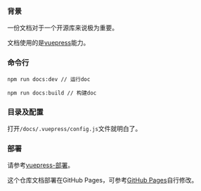 ### 背景

一份文档对于一个开源库来说极为重要。

文档使用的是[vuepress](https://vuepress.vuejs.org/zh/guide/ "vuepress")能力。

### 命令行
```
npm run docs:dev // 运行doc
```
```
npm run docs:build // 构建doc
```

### 目录及配置
打开`/docs/.vuepress/config.js`文件就明白了。


### 部署
请参考[vuepress-部署](https://vuepress.vuejs.org/zh/guide/deploy.html#%E4%BA%91%E5%BC%80%E5%8F%91-cloudbase)。

这个仓库文档部署在GitHub Pages，可参考[GitHub Pages](https://vuepress.vuejs.org/zh/guide/deploy.html#github-pages)自行修改。
